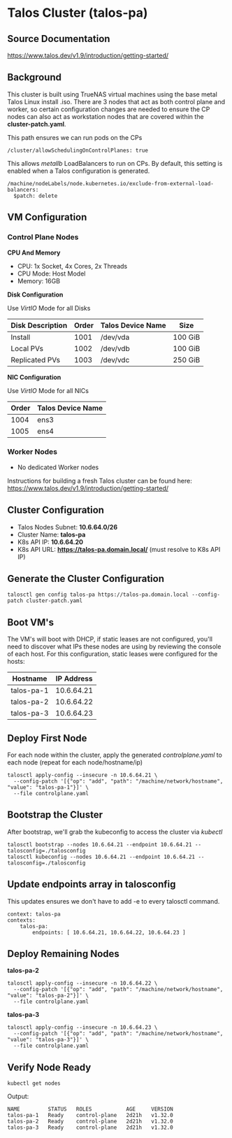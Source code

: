 # Talos Cluster (talos-pa)

## Source Documentation
https://www.talos.dev/v1.9/introduction/getting-started/

## Background
This cluster is built using TrueNAS virtual machines using the base metal Talos Linux install .iso.  There are 3 nodes that act as both control plane and worker, so certain configuration changes are needed to ensure the CP nodes can also act as workstation nodes that are covered within the **cluster-patch.yaml**.

This path ensures we can run pods on the CPs
```
/cluster/allowSchedulingOnControlPlanes: true
```

This allows *metallb* LoadBalancers to run on CPs.  By default, this setting is enabled when a Talos configuration is generated.
```
/machine/nodeLabels/node.kubernetes.io/exclude-from-external-load-balancers:
  $patch: delete
```

## VM Configuration

### Control Plane Nodes

**CPU And Memory**

- CPU: 1x Socket, 4x Cores, 2x Threads
- CPU Mode: Host Model 
- Memory: 16GB

**Disk Configuration**

Use *VirtIO* Mode for all Disks

| Disk Description | Order | Talos Device Name | Size |
|----------|---------|----------|---------- |
| Install | 1001 | /dev/vda | 100 GiB |
| Local PVs | 1002 | /dev/vdb | 100 GiB |
| Replicated PVs | 1003 | /dev/vdc | 250 GiB |

**NIC Configuration**

Use *VirtIO* Mode for all NICs

| Order | Talos Device Name |
| ----- | ----- |
| 1004 | ens3 |
| 1005 | ens4 |

### Worker Nodes
- No dedicated Worker nodes

Instructions for building a fresh Talos cluster can be found here: https://www.talos.dev/v1.9/introduction/getting-started/

## Cluster Configuration
- Talos Nodes Subnet: **10.6.64.0/26**
- Cluster Name: **talos-pa**
- K8s API IP: **10.6.64.20**
- K8s API URL:  **https://talos-pa.domain.local/**  (must resolve to K8s API IP)

## Generate the Cluster Configuration

```
talosctl gen config talos-pa https://talos-pa.domain.local --config-patch cluster-patch.yaml
```
## Boot VM's

The VM's will boot with DHCP, if static leases are not configured, you'll need to discover what IPs these nodes are using by reviewing the console of each host.  For this configuration, static leases were configured for the hosts:

| Hostname | IP Address |
| --------------- | --------------- |
| talos-pa-1 | 10.6.64.21 |
| talos-pa-2 | 10.6.64.22 |
| talos-pa-3 | 10.6.64.23 |

## Deploy First Node

For each node within the cluster, apply the generated *controlplane.yaml* to each node (repeat for each node/hostname/ip)

```
talosctl apply-config --insecure -n 10.6.64.21 \
  --config-patch '[{"op": "add", "path": "/machine/network/hostname", "value": "talos-pa-1"}]' \
  --file controlplane.yaml
```

## Bootstrap the Cluster

After bootstrap, we'll grab the kubeconfig to access the cluster via *kubectl*

```
talosctl bootstrap --nodes 10.6.64.21 --endpoint 10.6.64.21 --talosconfig=./talosconfig
talosctl kubeconfig --nodes 10.6.64.21 --endpoint 10.6.64.21 --talosconfig=./talosconfig
```

## Update endpoints array in talosconfig
This updates ensures we don't have to add -e <ip> to every talosctl command.
```
context: talos-pa
contexts:
    talos-pa:
        endpoints: [ 10.6.64.21, 10.6.64.22, 10.6.64.23 ]
```

## Deploy Remaining Nodes

**talos-pa-2**
```
talosctl apply-config --insecure -n 10.6.64.22 \
  --config-patch '[{"op": "add", "path": "/machine/network/hostname", "value": "talos-pa-2"}]' \
  --file controlplane.yaml
```

**talos-pa-3**
```
talosctl apply-config --insecure -n 10.6.64.23 \
  --config-patch '[{"op": "add", "path": "/machine/network/hostname", "value": "talos-pa-3"}]' \
  --file controlplane.yaml
```

## Verify Node Ready
```
kubectl get nodes
```
Output:
```
NAME         STATUS   ROLES           AGE     VERSION
talos-pa-1   Ready    control-plane   2d21h   v1.32.0
talos-pa-2   Ready    control-plane   2d21h   v1.32.0
talos-pa-3   Ready    control-plane   2d21h   v1.32.0
```

